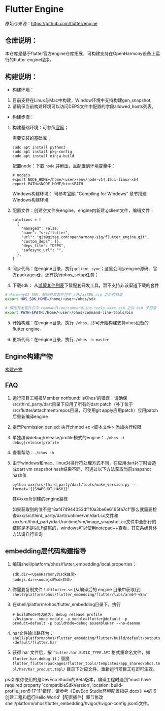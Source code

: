 # Flutter Engine

原始仓来源：https://github.com/flutter/engine

## 仓库说明：
本仓库是基于flutter官方engine仓库拓展，可构建支持在OpenHarmony设备上运行的flutter engine程序。

## 构建说明：

* 构建环境：
1. 目前支持在Linux与Mac中构建，Window环境中支持构建gen_snapshot;
2. 请确保当前构建环境可以访问DEPS文件中配置的字段allowed_hosts列表。

* 构建步骤：
1. 构建基础环境：可参照[官网](https://github.com/flutter/flutter/wiki/Setting-up-the-Engine-development-environment)；

   需要安装的基础库：

   ```
   sudo apt install python3
   sudo apt install pkg-config
   sudo apt install ninja-build
   ```

   配置node：下载 `node` 并解压，且配置到环境变量中：

   ```
   # nodejs
   export NODE_HOME=/home/<user>/env/node-v14.19.1-linux-x64
   export PATH=$NODE_HOME/bin:$PATH
   ```

   Windows构建环境：
   可参考[官网](https://github.com/flutter/flutter/wiki/Compiling-the-engine#compiling-for-windows) 
   "Compiling for Windows" 章节搭建Windows构建环境


2. 配置文件：创建空文件夹engine，engine内新建.gclient文件，编辑文件：

   ```
   solutions = [
     {
       "managed": False,
       "name": "src/flutter",
       "url": "git@gitee.com:openharmony-sig/flutter_engine.git",
       "custom_deps": {},
       "deps_file": "DEPS",
       "safesync_url": "",
     },
   ]
   ```

3. 同步代码：在engine目录，执行`gclient sync`；这里会同步engine源码、官方packages仓，还有执行ohos_setup任务；

4. 下载sdk： 从[鸿蒙套件列表](https://developer.harmonyos.com/deveco-developer-suite/enabling/kit?currentPage=1&pageSize=100)下载配套开发工具，暂不支持非该渠道下载的套件

```sh
# HarmonyOS SDK，解压开发套件包中 sdk/xxSDK.zip 之后的目录
export HOS_SDK_HOME=/home/<user>/ohos/sdk

# 解压开发套件包中 commandline/commandline-tools-xxxx.zip 之后 bin 子目录
export PATH=$PATH:/home/<user>/ohos/command-line-tools/bin
```

5. 开始构建：在engine目录，执行`./ohos`，即可开始构建支持ohos设备的flutter engine。
   
6. 更新代码：在engine目录，执行`./ohos -b master`

## Engine构建产物

  [构建产物](https://docs.qq.com/sheet/DUnljRVBYUWZKZEtF?tab=BB08J2)

## FAQ
1. 运行项目工程报Member notfound:'isOhos'的错误：请确保src/third_party/dart目录下应用了所有的dart patch（补丁位于src/flutter/attachment/repos目录，可使用git apply应用patch）应用patch后重新编译engine

2. 提示Permission denied: 执行chmod +x <脚本文件> 添加执行权限

3. 单独编译debug/release/profile模式的engine：`./ohos -t debug|release|profile`

4. 查看帮助：`./ohos -h`

5. 由于windows和mac、linux对换行符处理方式不同，在应用dart补丁时会造成dart vm snapshot hash结果不同，可通过以下方法获取当前snapshot hash值

   ```shell
   python xxx/src/third_party/dart/tools/make_version.py --format='{{SNAPSHOT_HASH}}'
   ```

   其中xxx为创建的engine路径

   如果获取到的值不是“8af474944053df1f0a3be6e6165fa7cf”那么就需要检查xxx/src/third_party/dart/runtime/vm/dart.cc文件和xxx/src/third_party/dart/runtime/vm/image_snapshot.cc文件中全部行的结尾是不是以LF结尾的，windows可以使用notepad++查看，其它系统具体方法请自行查询


## embedding层代码构建指导

1. 编辑shell/platform/ohos/flutter_embedding/local.properties：

    ```
    sdk.dir=<OpenHarmony的sdk目录>
    nodejs.dir=<nodejs的sdk目录>
    ```

2. 你需要复制文件 `libflutter.so` (从编译后的 engine 目录中获取)到 `shell/platform/ohos/flutter_embedding/flutter/libs/arm64-v8a/`

3. 在shell/platform/ohos/flutter_embedding目录下，执行 

    ```
    # buildMode可选值为: debug release profile
    ./hvigorw --mode module -p module=flutter@default -p product=default -p buildMode=debug assembleHar --no-daemon
    ```

4. har文件输出路径为：`shell/platform/ohos/flutter_embedding/flutter/build/default/outputs/default/flutter.har`

5. 获得 har 文件后，按 `flutter.har.BUILD_TYPE.API` 格式重命名文件，如 `flutter.har.debug.11`；替换 `flutter_flutter/packages/flutter_tools/templates/app_shared/ohos.tmpl/har/har_product.tmpl/` 目录下对应文件，重新运行项目工程即可生效。

ps:如果你使用的是DevEco Studio的Beta版本，编译工程时遇到“must have required property 'compatibleSdkVersion', location: build-profile.json5:17:11"错误，请参考《DevEco Studio环境配置指导.docx》中的‘6 创建工程和运行Hello World’【配置插件】章节修改 shell/platform/ohos/flutter_embedding/hvigor/hvigor-config.json5文件。
